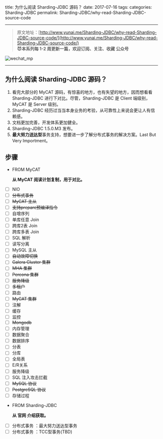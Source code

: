title: 为什么阅读 Sharding-JDBC 源码？
date: 2017-07-16
tags:
categories: Sharding-JDBC
permalink: Sharding-JDBC/why-read-Sharding-JDBC-source-code

-------

>  原文地址：[http://www.yunai.me/Sharding-JDBC/why-read-Sharding-JDBC-source-code/](http://www.yunai.me/Sharding-JDBC/why-read-Sharding-JDBC-source-code/)  
> **😈本系列每 1-2 周更新一篇，欢迎订阅、关注、收藏 公众号**  

![wechat_mp](http://www.yunai.me/images/common/wechat_mp.jpeg)

-------


## 为什么阅读 Sharding-JDBC 源码？

1. 看完大部分的 MyCAT 源码，有惊喜的地方，也有失望的地方，因而想看看 Sharding-JDBC 进行下对比。尽管，Sharding-JDBC 是 Client 端级别，MyCAT 是 Server 级别。
2. Sharding-JDBC 经历过当当本身业务的考验，从可靠性上来说会更让人有信赖感。
3. 文档更加完善，开发体系更加健全。
4. Sharding-JDBC 1.5.0.M3 发布。
5. **最大努力送达型**事务支持，想要进一步了解分布式事务的解决方案。Last But Very Importment。

## 步骤

* FROM MyCAT

    **从 MyCAT 阅读计划复制，用于对比。**

* [ ] NIO
* [ ] ~~分布式事务~~
* [ ] ~~MyCAT 主从~~
* [ ] ~~支持prepare预编译指令~~
* [ ] 自增序列
* [ ] 单库任意 Join
* [ ] 跨库2表 Join
* [ ] 跨库多表 Join
* [ ] SQL 解析
* [ ] 读写分离
* [ ] MySQL 主从
* [ ] ~~自动故障切换~~
* [ ] ~~Galera Cluster 集群~~
* [ ] ~~MHA 集群~~
* [ ] ~~Percona 集群~~
* [ ] ~~服务降级~~
* [ ] ~~多租户~~
* [ ] 路由
* [ ] ~~MyCAT 集群~~
* [ ] 注解
* [ ] 缓存
* [ ] 监控
* [ ] ~~Mongodb~~
* [ ] 内存管理
* [ ] 数据聚合
* [ ] 数据排序
* [ ] 分表
* [ ] 分库
* [ ] 全局表
* [ ] E/R关系
* [ ] 服务降级
* [ ] SQL 注入攻击拦截
* [ ] ~~MySQL 协议~~
* [ ] ~~PostgreSQL 协议~~
* [ ] 存储过程

* FROM Sharding-JDBC

    **从 官网 介绍获取。**
    
* [ ] 分布式事务 ：最大努力送达型事务
* [ ] 分布式事务 ：TCC型事务(TBD)
